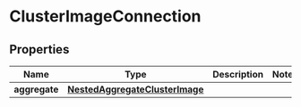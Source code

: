 

# ClusterImageConnection


## Properties

Name | Type | Description | Notes
------------ | ------------- | ------------- | -------------
**aggregate** | [**NestedAggregateClusterImage**](NestedAggregateClusterImage.md) |  | 



